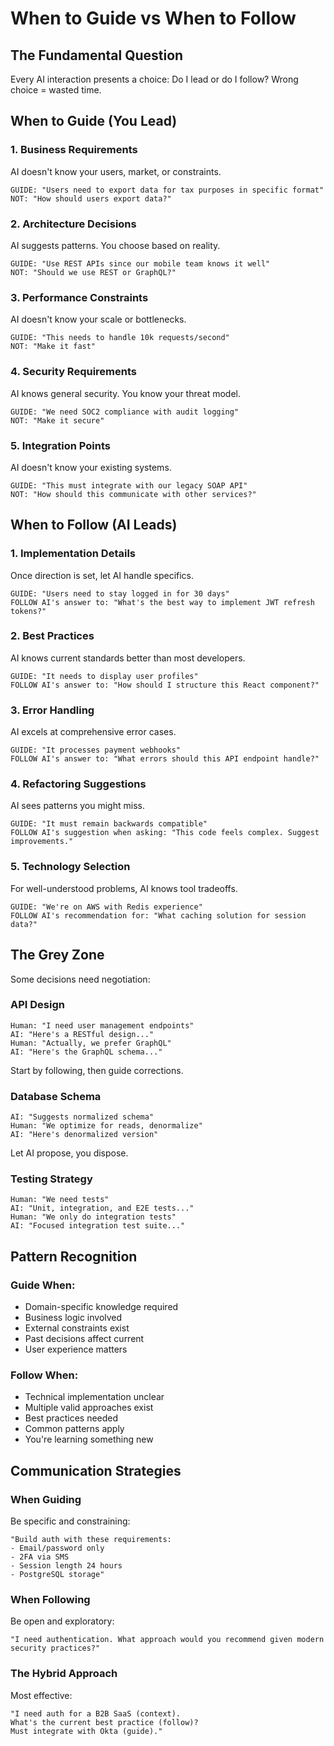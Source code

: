 # When to Guide vs When to Follow

## The Fundamental Question

Every AI interaction presents a choice: Do I lead or do I follow? Wrong choice = wasted time.

## When to Guide (You Lead)

### 1. Business Requirements
AI doesn't know your users, market, or constraints.

```
GUIDE: "Users need to export data for tax purposes in specific format"
NOT: "How should users export data?"
```

### 2. Architecture Decisions
AI suggests patterns. You choose based on reality.

```
GUIDE: "Use REST APIs since our mobile team knows it well"
NOT: "Should we use REST or GraphQL?"
```

### 3. Performance Constraints
AI doesn't know your scale or bottlenecks. 

```
GUIDE: "This needs to handle 10k requests/second"
NOT: "Make it fast"
```

### 4. Security Requirements
AI knows general security. You know your threat model.

```
GUIDE: "We need SOC2 compliance with audit logging"
NOT: "Make it secure"
```

### 5. Integration Points
AI doesn't know your existing systems.

```
GUIDE: "This must integrate with our legacy SOAP API"
NOT: "How should this communicate with other services?"
```

## When to Follow (AI Leads)

### 1. Implementation Details
Once direction is set, let AI handle specifics.

```
GUIDE: "Users need to stay logged in for 30 days"
FOLLOW AI's answer to: "What's the best way to implement JWT refresh tokens?"
```

### 2. Best Practices
AI knows current standards better than most developers.

```
GUIDE: "It needs to display user profiles"
FOLLOW AI's answer to: "How should I structure this React component?"
```

### 3. Error Handling
AI excels at comprehensive error cases.

```
GUIDE: "It processes payment webhooks"
FOLLOW AI's answer to: "What errors should this API endpoint handle?"
```

### 4. Refactoring Suggestions
AI sees patterns you might miss.

```
GUIDE: "It must remain backwards compatible"
FOLLOW AI's suggestion when asking: "This code feels complex. Suggest improvements."
```

### 5. Technology Selection
For well-understood problems, AI knows tool tradeoffs.

```
GUIDE: "We're on AWS with Redis experience"
FOLLOW AI's recommendation for: "What caching solution for session data?"
```

## The Grey Zone

Some decisions need negotiation:

### API Design
```
Human: "I need user management endpoints"
AI: "Here's a RESTful design..."
Human: "Actually, we prefer GraphQL"
AI: "Here's the GraphQL schema..."
```

Start by following, then guide corrections.

### Database Schema
```
AI: "Suggests normalized schema"
Human: "We optimize for reads, denormalize"
AI: "Here's denormalized version"
```

Let AI propose, you dispose.

### Testing Strategy
```
Human: "We need tests"
AI: "Unit, integration, and E2E tests..."
Human: "We only do integration tests"
AI: "Focused integration test suite..."
```

## Pattern Recognition

### Guide When:
- Domain-specific knowledge required
- Business logic involved
- External constraints exist
- Past decisions affect current
- User experience matters

### Follow When:
- Technical implementation unclear
- Multiple valid approaches exist
- Best practices needed
- Common patterns apply
- You're learning something new


## Communication Strategies

### When Guiding
Be specific and constraining:
```
"Build auth with these requirements:
- Email/password only
- 2FA via SMS
- Session length 24 hours
- PostgreSQL storage"
```

### When Following  
Be open and exploratory:
```
"I need authentication. What approach would you recommend given modern security practices?"
```

### The Hybrid Approach
Most effective:
```
"I need auth for a B2B SaaS (context).
What's the current best practice (follow)?
Must integrate with Okta (guide)."
```

